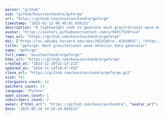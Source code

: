```yaml
---
parser: "github"
uid: "github/koustavchandra/gwforge"
url: "https://github.com/koustavchandra/gwforge"
timestamp: "2025-01-12 00:48:01.038151"
description: "A lightweight code to generate mock gravitational wave detector data using user-defined population and arbritary detector sensitivity."
avatar: "https://avatars.githubusercontent.com/u/56917539?v=4"
repo_url: "https://github.com/koustavchandra/gwforge"
doi: ["https://ui.adsabs.harvard.edu/abs/2025CQGra..42b5003C", "https://ui.adsabs.harvard.edu/abs/2024ascl.soft12018C/abstract"]
title: "gwforge: Mock gravitational wave detector data generator"
name: "gwforge"
full_name: "koustavchandra/gwforge"
html_url: "https://github.com/koustavchandra/gwforge"
created_at: "2023-12-19T22:13:22Z"
updated_at: "2024-11-14T18:47:03Z"
clone_url: "https://github.com/koustavchandra/gwforge.git"
size: 761
stargazers_count: 14
watchers_count: 14
language: "Python"
open_issues_count: 1
subscribers_count: 2
owner: {"html_url": "https://github.com/koustavchandra", "avatar_url": "https://avatars.githubusercontent.com/u/56917539?v=4", "login": "koustavchandra", "type": "User"}
date: "2025-05-24 14:26:19.865812"
---
```


